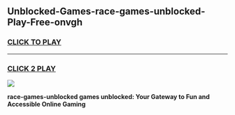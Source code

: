 
## Unblocked-Games-race-games-unblocked-Play-Free-onvgh
<h3>
<a href="https://premium76.site?title=race-games-unblocked&ref=22A">CLICK TO PLAY</a></h3>
<hr>

<h3>
<a href="https://premium76.site?title=race-games-unblocked&ref=22A">CLICK 2 PLAY</a>
  
</h3>

<a href="https://premium76.site?title=race-games-unblocked&ref=22A"><img src="https://clearcache.store/games.png"></a>


**race-games-unblocked games unblocked: Your Gateway to Fun and Accessible Online Gaming**
